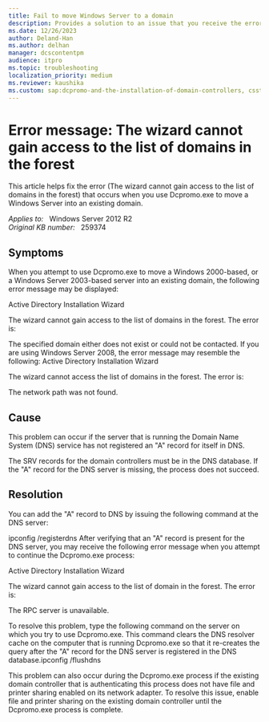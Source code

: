 ```yaml
---
title: Fail to move Windows Server to a domain
description: Provides a solution to an issue that you receive the error message (The wizard cannot gain access to the list of domains in the forest) when you use Dcpromo.exe to move a Windows Server into an existing domain.
ms.date: 12/26/2023
author: Deland-Han
ms.author: delhan
manager: dcscontentpm
audience: itpro
ms.topic: troubleshooting
localization_priority: medium
ms.reviewer: kaushika
ms.custom: sap:dcpromo-and-the-installation-of-domain-controllers, csstroubleshoot
---
```

# Error message: The wizard cannot gain access to the list of domains in the forest

This article helps fix the error (The wizard cannot gain access to the list of domains in the forest) that occurs when you use Dcpromo.exe to move a Windows Server into an existing domain.

_Applies to:_ &nbsp; Windows Server 2012 R2  
_Original KB number:_ &nbsp; 259374

## Symptoms

When you attempt to use Dcpromo.exe to move a Windows 2000-based, or a Windows Server 2003-based server into an existing domain, the following error message may be displayed:

Active Directory Installation Wizard

The wizard cannot gain access to the list of domains in the forest. The error is:

The specified domain either does not exist or could not be contacted.
If you are using Windows Server 2008, the error message may resemble the following: Active Directory Installation Wizard

The wizard cannot access the list of domains in the forest. The error is:

The network path was not found.

## Cause

This problem can occur if the server that is running the Domain Name System (DNS) service has not registered an "A" record for itself in DNS.

The SRV records for the domain controllers must be in the DNS database. If the "A" record for the DNS server is missing, the process does not succeed.

## Resolution

You can add the "A" record to DNS by issuing the following command at the DNS server:

ipconfig /registerdns
After verifying that an "A" record is present for the DNS server, you may receive the following error message when you attempt to continue the Dcpromo.exe process:

Active Directory Installation Wizard

The wizard cannot gain access to the list of domain in the forest. The error is:

The RPC server is unavailable.

To resolve this problem, type the following command on the server on which you try to use Dcpromo.exe. This command clears the DNS resolver cache on the computer that is running Dcpromo.exe so that it re-creates the query after the "A" record for the DNS server is registered in the DNS database.ipconfig /flushdns

This problem can also occur during the Dcpromo.exe process if the existing domain controller that is authenticating this process does not have file and printer sharing enabled on its network adapter. To resolve this issue, enable file and printer sharing on the existing domain controller until the Dcpromo.exe process is complete.

